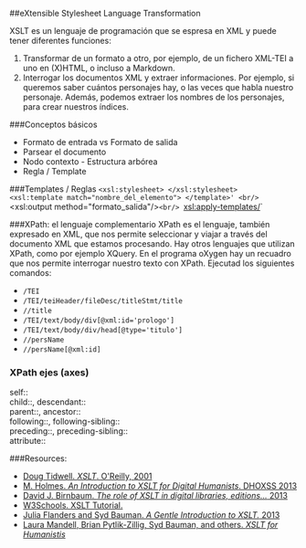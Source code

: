 ##eXtensible Stylesheet Language Transformation

XSLT es un lenguaje de programación que se espresa en XML y puede tener diferentes funciones: 
1. Transformar de un formato a otro, por ejemplo, de un fichero XML-TEI a uno en (X)HTML, o incluso a Markdown. <br/>
2. Interrogar los documentos XML y extraer informaciones. Por ejemplo, si queremos saber cuántos personajes hay, o las veces que habla nuestro personaje. Además, podemos extraer los nombres de los personajes, para crear nuestros índices. 

###Conceptos básicos
- Formato de entrada vs Formato de salida
- Parsear el documento
- Nodo contexto - Estructura arbórea
- Regla / Template

###Templates / Reglas 
`<xsl:stylesheet> </xsl:stylesheet>` <br/>
`<xsl:template match="nombre_del_elemento"> </template>' <br/>
`<xsl:output method="formato_salida"/>`<br/>
`<xsl:apply-templates/>`<br/>

###XPath: el lenguaje complementario
XPath es el lenguaje, también expresado en XML, que nos permite seleccionar y viajar a través del documento XML que estamos procesando. Hay otros lenguajes que utilizan XPath, como por ejemplo XQuery. 
En el programa oXygen hay un recuadro que nos permite interrogar nuestro texto con XPath. Ejecutad los siguientes comandos: 
- `/TEI`
- `/TEI/teiHeader/fileDesc/titleStmt/title`
- `//title`
- `/TEI/text/body/div[@xml:id='prologo']`
- `/TEI/text/body/div/head[@type='titulo']`
- `//persName`
- `//persName[@xml:id]`

### XPath ejes (axes)
self::<br/>
child::, descendant::<br/>
parent::, ancestor::<br/>
following::, following-sibling::<br/>
preceding::, preceding-sibling::<br/>
attribute::<br/>





###Resources:
- [Doug Tidwell. *XSLT*. O'Reilly, 2001](http://docstore.mik.ua/orelly/xml/xslt/index.htm)
- [M. Holmes. *An Introduction to XSLT for Digital Humanists*. DHOXSS 2013](http://web.uvic.ca/~mholmes/dhoxss2013/)
- [David J. Birnbaum. *The role of XSLT in digital libraries, editions...* 2013](http://malta.obdurodon.org/)
- [W3Schools. XSLT Tutorial.](http://www.w3schools.com/xsl/default.asp)
- [Julia Flanders and Syd Bauman. *A Gentle Introduction to XSLT.* 2013](http://www.wwp.northeastern.edu/outreach/seminars/publishing_2013-11/presentations/xslt_intro/xslt_intro_00.xhtml)
- [Laura Mandell, Brian Pytlik-Zillig, Syd Bauman, and others. *XSLT for Humanistis*](http://idhmc.tamu.edu/chat/xslt/customize2.html#body.1_div.1)